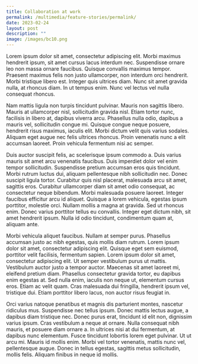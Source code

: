 ```yaml
---
title: Collaboration at work
permalink: /multimedia/feature-stories/permalink/
date: 2023-02-24
layout: post
description: ""
image: /images/bc10.png
---
```

Lorem ipsum dolor sit amet, consectetur adipiscing elit. Morbi maximus hendrerit ipsum, sit amet cursus lacus interdum nec. Suspendisse ornare leo non massa ornare faucibus. Quisque convallis maximus tempor. Praesent maximus felis non justo ullamcorper, non interdum orci hendrerit. Morbi tristique libero est. Integer quis ultrices diam. Nunc sit amet gravida nulla, at rhoncus diam. In ut tempus enim. Nunc vel lectus vel nulla consequat rhoncus.

Nam mattis ligula non turpis tincidunt pulvinar. Mauris non sagittis libero. Mauris at ullamcorper nisl, sollicitudin gravida nisl. Etiam tortor nunc, facilisis in libero at, dapibus viverra arcu. Phasellus nulla odio, dapibus a mauris vel, sollicitudin congue mi. Quisque congue neque posuere, hendrerit risus maximus, iaculis elit. Morbi dictum velit quis varius sodales. Aliquam eget augue nec felis ultrices rhoncus. Proin venenatis nunc a elit accumsan laoreet. Proin vehicula fermentum nisi ac semper.

Duis auctor suscipit felis, ac scelerisque ipsum commodo a. Duis varius mauris sit amet arcu venenatis faucibus. Duis imperdiet dolor vel enim tempor sollicitudin. Suspendisse pretium accumsan eros quis tincidunt. Morbi rutrum luctus dui, aliquam pellentesque nibh sollicitudin nec. Donec suscipit ligula tortor. Curabitur quis nisl placerat, malesuada arcu sit amet, sagittis eros. Curabitur ullamcorper diam sit amet odio consequat, ac consectetur neque bibendum. Morbi malesuada posuere laoreet. Integer faucibus efficitur arcu id aliquet. Quisque a lorem vehicula, egestas ipsum porttitor, molestie orci. Nullam mollis a magna at gravida. Sed ut rhoncus enim. Donec varius porttitor tellus eu convallis. Integer eget dictum nibh, sit amet hendrerit ipsum. Nulla id odio tincidunt, condimentum quam at, aliquam ante.

Morbi vehicula aliquet faucibus. Nullam at semper purus. Phasellus accumsan justo ac nibh egestas, quis mollis diam rutrum. Lorem ipsum dolor sit amet, consectetur adipiscing elit. Quisque eget sem euismod, porttitor velit facilisis, fermentum sapien. Lorem ipsum dolor sit amet, consectetur adipiscing elit. Ut semper vestibulum purus ut mattis. Vestibulum auctor justo a tempor auctor. Maecenas sit amet laoreet mi, eleifend pretium diam. Phasellus consectetur gravida tortor, eu dapibus enim egestas at. Sed nulla enim, iaculis non neque ut, elementum cursus eros. Etiam ac velit quam. Cras malesuada dui fringilla, hendrerit ipsum vel, tristique dui. Etiam porttitor libero lacus, non auctor risus feugiat in.

Orci varius natoque penatibus et magnis dis parturient montes, nascetur ridiculus mus. Suspendisse nec tellus ipsum. Donec mattis lectus augue, a dapibus diam tristique nec. Donec purus erat, tincidunt id elit non, dignissim varius ipsum. Cras vestibulum a neque at ornare. Nulla consequat nibh mauris, et posuere diam ornare a. In ultrices nisi at dui fermentum, at dapibus nunc elementum. Fusce tincidunt lobortis lorem eget pulvinar. Ut ut arcu mi. Mauris id mollis enim. Morbi vel tortor venenatis, mattis nunc vel, pellentesque augue. Donec in tellus egestas, sagittis metus sollicitudin, mollis felis. Aliquam finibus in neque id mollis.